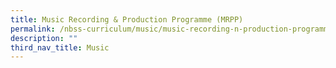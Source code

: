 ```yaml
---
title: Music Recording & Production Programme (MRPP)
permalink: /nbss-curriculum/music/music-recording-n-production-programme-mrpp
description: ""
third_nav_title: Music
---
```

